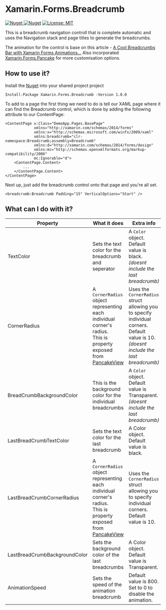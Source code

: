 # Xamarin.Forms.Breadcrumb
[![Nuget](https://img.shields.io/nuget/v/Xamarin.Forms.Breadcrumb) ![Nuget](https://img.shields.io/nuget/dt/Xamarin.Forms.Breadcrumb)](https://www.nuget.org/packages/Xamarin.Forms.Breadcrumb/1.0.0) [![License: MIT](https://img.shields.io/badge/License-MIT-yellow.svg)](https://opensource.org/licenses/MIT)

This is a breadcrumb navigation controll that is complete automatic and uses the Navigation stack and page titles to generate the breadcrumbs.

The animation for the control is base on this article - [A Cool Breadcrumbs Bar with Xamarin Forms Animations…](https://theconfuzedsourcecode.wordpress.com/2017/02/04/a-cool-breadcrumbs-bar-with-xamarin-forms-animations/)
Also incorporated [Xamarin.Forms.Pancake](https://github.com/sthewissen/Xamarin.Forms.PancakeView) for more customisation options.

## How to use it?
Install the [Nuget](https://www.nuget.org/packages/Xamarin.Forms.Breadcrumb/1.0.0) into your shared project project 
```
Install-Package Xamarin.Forms.Breadcrumb -Version 1.0.0
```

To add to a page the first thing we need to do is tell our XAML page where it can find the Breadcrumb control, which is done by adding the following attribute to our ContentPage:

```xaml
<ContentPage x:Class="DemoApp.Pages.BasePage"
             xmlns="http://xamarin.com/schemas/2014/forms"
             xmlns:x="http://schemas.microsoft.com/winfx/2009/xaml"
             xmlns:breadcrumb="clr-namespace:Breadcrumb;assembly=Breadcrumb"
             xmlns:d="http://xamarin.com/schemas/2014/forms/design"
             xmlns:mc="http://schemas.openxmlformats.org/markup-compatibility/2006"
             mc:Ignorable="d">
    <ContentPage.Content>
        ...
    </ContentPage.Content>
</ContentPage>
```

Next up, just add the breadcrumb control onto that page and you're all set.

```xaml
<breadcrumb:Breadcrumb Padding="15" VerticalOptions="Start" />
```

## What can I do with it?

| Property | What it does | Extra info |
|---|---|---- |
| TextColor | Sets the text color for the breadcrumb and seperator   | A `Color` object. <br> Default value is black. <br>*(doesnt include the last breadcrumb)* |
| CornerRadius | A `CornerRadius` object representing each individual corner's radius. <br> This is property exposed from [PancakeView](https://github.com/sthewissen/Xamarin.Forms.PancakeView) | Uses the `CornerRadius` struct allowing you to specify individual corners. <br> Default value is 10. <br> *(doesnt include the last breadcrumb)* |
| BreadCrumbBackgroundColor | This is the background color for the individual breadcrumbs | A `Color` object. <br> Default value is Transparent. <br> *(doesnt include the last breadcrumb)* |
| LastBreadCrumbTextColor | Sets the text color for the last breadcrumb | A Color object. <br> Default value is black. |
| LastBreadCrumbCornerRadius | A `CornerRadius` object representing each individual corner's radius. <br> This is property exposed from [PancakeView](https://github.com/sthewissen/Xamarin.Forms.PancakeView) | Uses the `CornerRadius` struct allowing you to specify individual corners. <br> Default value is 10. |
| LastBreadCrumbBackgroundColor | Sets the background color of the last breadcrumbs |  A Color object. <br> Default value is Transparent. |
| AnimationSpeed | Sets the speed of the animation breadcrumb | Default value is 800. <br> Set to 0 to disable the animation.



